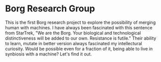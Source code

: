 # Borg Research Group
This is the first Borg research project to explore the possibility of merging human with machines. 
I have always been fascinated with this sentence from StarTrek,
"We are the Borg. Your biological and technological distinctiveness will be added to our own. Resistance is futile."
Their ability to learn, mutate in better version always fascinated my intellectural curiosity. Would be possible even for a fraction of it, being able to live in synbiosis with a machine? Let's find it out.
